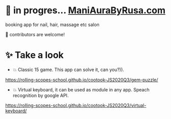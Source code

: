 

# 🌱 in progres... **[ManiAuraByRusa.com](https://github.com/cootook/ManyAuraByRusa.com)**

booking app for nail, hair, massage etc salon

👯 contributors are welcome!

# ✨ Take a look

- 💥 Classic 15 game. This app can solve it, can you?)).

https://rolling-scopes-school.github.io/cootook-JS2020Q3/gem-puzzle/  
- 💥 Virtual keyboard, it can be used as module in any app. Speach recognition by google API.

https://rolling-scopes-school.github.io/cootook-JS2020Q3/virtual-keyboard/  




<!--

<img width="80%" height="5%" alt="My Github Stats" src="https://github-readme-stats.vercel.app/api?username=cootook&show_icons=true?count_private=true&theme=dark"> 
<img width="80%" height="5%" alt="My Github Lnguages" src="https://github-readme-stats.vercel.app/api/top-langs/?username=cootook&layout=compact&langs_count=8&theme=dark">  
**cootook/cootook** is a ✨ _special_ ✨ repository because its `README.md` (this file) appears on your GitHub profile.

Here are some ideas to get you started:

- 🔭 I’m currently working on ...
- 🌱 I’m currently learning ...
- 👯 I’m looking to collaborate on ...
- 🤔 I’m looking for help with ...
- 💬 Ask me about ...
- 📫 How to reach me: ...
- 😄 Pronouns: ...
- ⚡ Fun fact: ...
-->
